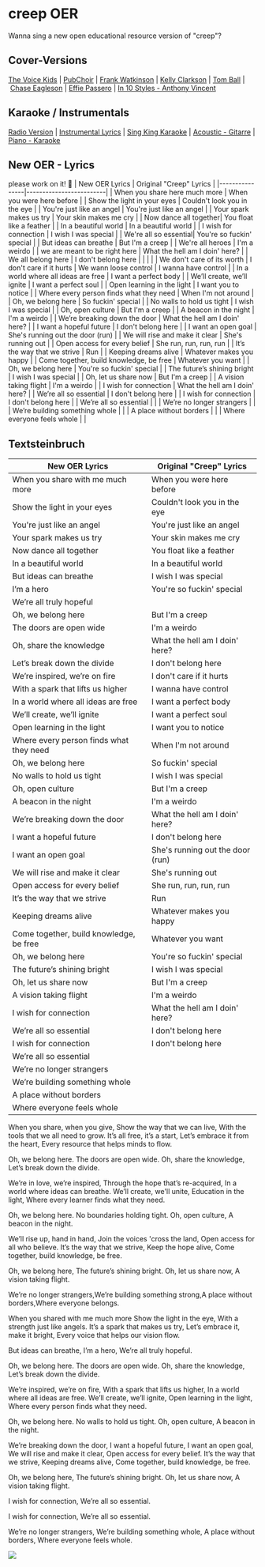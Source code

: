 # creep OER

Wanna sing a new open educational resource version of "creep"?

## Cover-Versions
[The Voice Kids](https://www.youtube.com/watch?v=wC64ZPJXMGU) | [PubChoir](https://www.youtube.com/watch?v=qfbLichUDIE) | [Frank Watkinson](https://www.youtube.com/watch?v=-om5KeRqfq4) | [Kelly Clarkson](https://www.youtube.com/watch?v=qFTxSBtGe2g) | [Tom Ball](https://youtube.com/shorts/f0IicQgCadI?si=8e34PXDBoTrP42vF) | [Chase Eagleson](https://www.youtube.com/watch?v=EjWAdKWEVUE) | [Effie Passero](https://www.youtube.com/watch?v=eRP-stBC9ns) | [In 10 Styles - Anthony Vincent](https://www.tiktok.com/@anthonyvincentofficial/video/7384837312947014954)

## Karaoke / Instrumentals
[Radio Version](https://www.youtube.com/watch?v=DZwTZsA663E) | [Instrumental Lyrics](https://www.youtube.com/watch?v=fgt1YxQV8V4) | [Sing King Karaoke](https://www.youtube.com/watch?v=3WLy3AblvmQ) | [Acoustic - Gitarre](https://www.youtube.com/watch?v=-PnwATAyJJU) | [Piano - Karaoke](https://www.youtube.com/watch?v=R9tH0cwgYNA)


## New OER - Lyrics
please work on it! 🚧
| New OER Lyrics | Original "Creep" Lyrics |
|----------------|-------------------------|
| When you share here much more | When you were here before |
| Show the light in your eyes | Couldn't look you in the eye |
| You're just like an angel | You're just like an angel |
| Your spark makes us try | Your skin makes me cry |
| Now dance all together| You float like a feather |
| In a beautiful world | In a beautiful world |
| I wish for connection | I wish I was special |
| We're all so essential| You're so fuckin' special |
| But ideas can breathe | But I'm a creep |
| We're all heroes | I'm a weirdo |
| we are meant to be right here | What the hell am I doin' here? |
| We all belong here | I don't belong here |
| | |
| We don't care of its worth | I don't care if it hurts 
| We wann loose control | I wanna have control |
| In a world where all ideas are free | I want a perfect body |
| We’ll create, we’ll ignite | I want a perfect soul |
| Open learning in the light | I want you to notice |
| Where every person finds what they need | When I'm not around |
| Oh, we belong here | So fuckin' special |
| No walls to hold us tight | I wish I was special |
| Oh, open culture | But I'm a creep |
| A beacon in the night | I'm a weirdo |
| We’re breaking down the door | What the hell am I doin' here? |
| I want a hopeful future | I don't belong here |
| I want an open goal | She's running out the door (run) |
| We will rise and make it clear | She's running out |
| Open access for every belief | She run, run, run, run |
| It’s the way that we strive | Run |
| Keeping dreams alive | Whatever makes you happy |
| Come together, build knowledge, be free | Whatever you want |
| Oh, we belong here | You're so fuckin' special |
| The future’s shining bright | I wish I was special |
| Oh, let us share now | But I'm a creep |
| A vision taking flight | I'm a weirdo |
| I wish for connection | What the hell am I doin' here? |
| We’re all so essential | I don't belong here |
| I wish for connection | I don't belong here |
| We’re all so essential | |
| We’re no longer strangers | |
| We’re building something whole | |
| A place without borders | |
| Where everyone feels whole | |



## Textsteinbruch

| New OER Lyrics | Original "Creep" Lyrics |
|----------------|-------------------------|
| When you share with me much more | When you were here before |
| Show the light in your eyes | Couldn't look you in the eye |
| You're just like an angel | You're just like an angel |
| Your spark makes us try | Your skin makes me cry |
| Now dance all together| You float like a feather |
| In a beautiful world | In a beautiful world |
| But ideas can breathe | I wish I was special |
| I’m a hero | You're so fuckin' special |
| We’re all truly hopeful | |
| Oh, we belong here | But I'm a creep |
| The doors are open wide | I'm a weirdo |
| Oh, share the knowledge | What the hell am I doin' here? |
| Let’s break down the divide | I don't belong here |
| We’re inspired, we’re on fire | I don't care if it hurts |
| With a spark that lifts us higher | I wanna have control |
| In a world where all ideas are free | I want a perfect body |
| We’ll create, we’ll ignite | I want a perfect soul |
| Open learning in the light | I want you to notice |
| Where every person finds what they need | When I'm not around |
| Oh, we belong here | So fuckin' special |
| No walls to hold us tight | I wish I was special |
| Oh, open culture | But I'm a creep |
| A beacon in the night | I'm a weirdo |
| We’re breaking down the door | What the hell am I doin' here? |
| I want a hopeful future | I don't belong here |
| I want an open goal | She's running out the door (run) |
| We will rise and make it clear | She's running out |
| Open access for every belief | She run, run, run, run |
| It’s the way that we strive | Run |
| Keeping dreams alive | Whatever makes you happy |
| Come together, build knowledge, be free | Whatever you want |
| Oh, we belong here | You're so fuckin' special |
| The future’s shining bright | I wish I was special |
| Oh, let us share now | But I'm a creep |
| A vision taking flight | I'm a weirdo |
| I wish for connection | What the hell am I doin' here? |
| We’re all so essential | I don't belong here |
| I wish for connection | I don't belong here |
| We’re all so essential | |
| We’re no longer strangers | |
| We’re building something whole | |
| A place without borders | |
| Where everyone feels whole | |



When you share, when you give,
Show the way that we can live,
With the tools that we all need to grow.
It’s all free, it’s a start,
Let’s embrace it from the heart,
Every resource that helps minds to flow.

Oh, we belong here.
The doors are open wide.
Oh, share the knowledge,
Let’s break down the divide.

We’re in love, we’re inspired,
Through the hope that’s re-acquired,
In a world where ideas can breathe.
We’ll create, we'll unite,
Education in the light,
Where every learner finds what they need.

Oh, we belong here.
No boundaries holding tight.
Oh, open culture,
A beacon in the night.

We’ll rise up, hand in hand,
Join the voices 'cross the land,
Open access for all who believe.
It’s the way that we strive,
Keep the hope alive,
Come together, build knowledge, be free.

Oh, we belong here,
The future’s shining bright.
Oh, let us share now,
A vision taking flight.

We’re no longer strangers,We’re building something strong,A place without borders,Where everyone belongs.


When you shared with me much more
Show the light in the eye,
With a strength just like angels.
It’s a spark that makes us try,
Let’s embrace it, make it bright,
Every voice that helps our vision flow.

But ideas can breathe,
I’m a hero,
We’re all truly hopeful.

Oh, we belong here.
The doors are open wide.
Oh, share the knowledge,
Let’s break down the divide.

We’re inspired, we’re on fire,
With a spark that lifts us higher,
In a world where all ideas are free.
We’ll create, we’ll ignite,
Open learning in the light,
Where every person finds what they need.

Oh, we belong here.
No walls to hold us tight.
Oh, open culture,
A beacon in the night.

We’re breaking down the door,
I want a hopeful future,
I want an open goal,
We will rise and make it clear,
Open access for every belief.
It’s the way that we strive,
Keeping dreams alive,
Come together, build knowledge, be free.

Oh, we belong here,
The future’s shining bright.
Oh, let us share now,
A vision taking flight.

I wish for connection,
We’re all so essential.

I wish for connection,
We’re all so essential.

We’re no longer strangers,
We’re building something whole,
A place without borders,
Where everyone feels whole.

![](https://repository-images.githubusercontent.com/871206303/c176eedc-ceea-47ba-8b55-4e077a9b024a)
